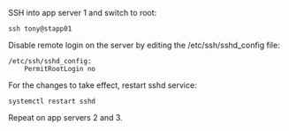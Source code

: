 SSH into app server 1 and switch to root:  
```
ssh tony@stapp01
```

Disable remote login on the server by editing the /etc/ssh/sshd_config file:  
```
/etc/ssh/sshd_config:
	PermitRootLogin no
``` 

For the changes to take effect, restart sshd service:
```
systemctl restart sshd
```

Repeat on app servers 2 and 3.